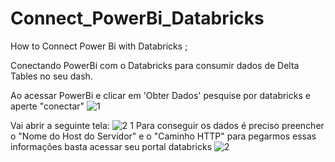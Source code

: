 # Connect_PowerBi_Databricks
How to Connect Power Bi with Databricks ;

Conectando PowerBi com o Databricks para consumir dados de Delta Tables no seu dash. 

Ao acessar PowerBi e clicar em 'Obter Dados' pesquise por databricks e aperte "conectar"
![1](https://github.com/gabrielabrag/Connect_PowerBi_Databricks/assets/108342265/bdfc15c7-aa55-4361-9a42-9a488b788d7c)

Vai abrir a seguinte tela:
![2 1](https://github.com/gabrielabrag/Connect_PowerBi_Databricks/assets/108342265/5603d745-63c4-4142-8a91-ecddf5f82ef3)
Para conseguir os dados é preciso preencher o "Nome do Host do Servidor" e o "Caminho HTTP" para pegarmos essas informações basta acessar seu portal databricks 
![2](https://github.com/gabrielabrag/Connect_PowerBi_Databricks/assets/108342265/ba6ca841-8270-4511-a25f-f36bbf6be78c)




